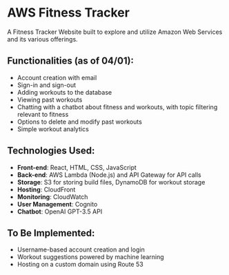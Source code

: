 # AWS Fitness Tracker

A Fitness Tracker Website built to explore and utilize Amazon Web Services and its various offerings.

## Functionalities (as of 04/01):

- Account creation with email
- Sign-in and sign-out
- Adding workouts to the database
- Viewing past workouts
- Chatting with a chatbot about fitness and workouts, with topic filtering relevant to fitness
- Options to delete and modify past workouts
- Simple workout analytics

## Technologies Used:

- **Front-end**: React, HTML, CSS, JavaScript
- **Back-end**: AWS Lambda (Node.js) and API Gateway for API calls
- **Storage**: S3 for storing build files, DynamoDB for workout storage
- **Hosting**: CloudFront
- **Monitoring**: CloudWatch
- **User Management**: Cognito
- **Chatbot**: OpenAI GPT-3.5 API

## To Be Implemented:

- Username-based account creation and login
- Workout suggestions powered by machine learning
- Hosting on a custom domain using Route 53
